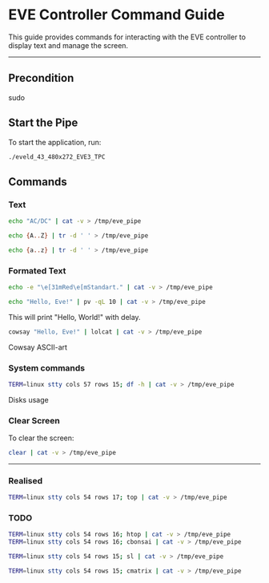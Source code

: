 # EVE Controller Command Guide

This guide provides commands for interacting with the EVE controller to display text and manage the screen.

---

## Precondition

sudo 

## Start the Pipe

To start the application, run:

```bash
./eveld_43_480x272_EVE3_TPC
```

## Commands

### Text

```bash
echo "AC/DC" | cat -v > /tmp/eve_pipe
```

```bash
echo {A..Z} | tr -d ' ' > /tmp/eve_pipe
```

```bash
echo {a..z} | tr -d ' ' > /tmp/eve_pipe
```

### Formated Text

```bash
echo -e "\e[31mRed\e[mStandart." | cat -v > /tmp/eve_pipe
```

```bash
echo "Hello, Eve!" | pv -qL 10 | cat -v > /tmp/eve_pipe
```
This will print "Hello, World!" with delay.

```bash
cowsay "Hello, Eve!" | lolcat | cat -v > /tmp/eve_pipe
```
Cowsay ASCII-art

### System commands 

```bash
TERM=linux stty cols 57 rows 15; df -h | cat -v > /tmp/eve_pipe
```
Disks usage

### Clear Screen 
To clear the screen:
```bash
clear | cat -v > /tmp/eve_pipe
```

---

### Realised 

```bash
TERM=linux stty cols 54 rows 17; top | cat -v > /tmp/eve_pipe
```

### TODO 

```bash
TERM=linux stty cols 54 rows 16; htop | cat -v > /tmp/eve_pipe
TERM=linux stty cols 54 rows 16; cbonsai | cat -v > /tmp/eve_pipe
```

```bash
TERM=linux stty cols 54 rows 15; sl | cat -v > /tmp/eve_pipe
```

```bash
TERM=linux stty cols 54 rows 15; cmatrix | cat -v > /tmp/eve_pipe
```
